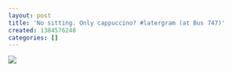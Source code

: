 ```yaml
---
layout: post
title: 'No sitting. Only cappuccino? #latergram (at Bus 747)'
created: 1384576248
categories: []
---
```

<img src="http://31.media.tumblr.com/438d44cf7ca75bd207fd1bcd22519493/tumblr_mwc9vcohQn1rsr8w3o1_500.jpg"/><br/><br/>
